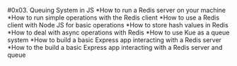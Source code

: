 #0x03. Queuing System in JS
*How to run a Redis server on your machine
*How to run simple operations with the Redis client
*How to use a Redis client with Node JS for basic operations
*How to store hash values in Redis
*How to deal with async operations with Redis
*How to use Kue as a queue system
*How to build a basic Express app interacting with a Redis server
*How to the build a basic Express app interacting with a Redis server and queue
